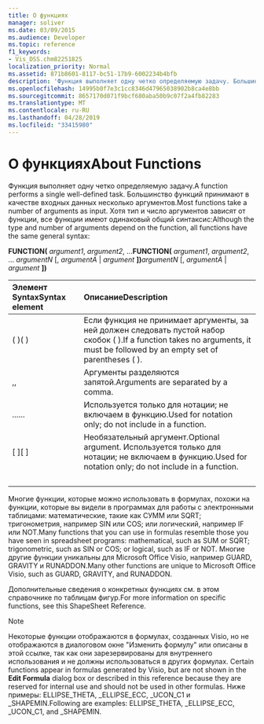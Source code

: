 ```yaml
---
title: О функциях
manager: soliver
ms.date: 03/09/2015
ms.audience: Developer
ms.topic: reference
f1_keywords:
- Vis_DSS.chm82251825
localization_priority: Normal
ms.assetid: 871b8601-8117-bc51-17b9-6002234b4bfb
description: 'Функция выполняет одну четко определяемую задачу. Большинство функций принимают в качестве входных данных несколько аргументов. Хотя тип и число аргументов зависят от функции, все функции имеют одинаковый общий синтаксис:'
ms.openlocfilehash: 14995b0f7e3c1cc8346d47965038902b8ca4e8bb
ms.sourcegitcommit: 8657170d071f9bcf680aba50b9c07f2a4fb82283
ms.translationtype: MT
ms.contentlocale: ru-RU
ms.lasthandoff: 04/28/2019
ms.locfileid: "33415980"
---
```

# <a name="about-functions"></a><span data-ttu-id="2a1d2-105">О функциях</span><span class="sxs-lookup"><span data-stu-id="2a1d2-105">About Functions</span></span>

<span data-ttu-id="2a1d2-106">Функция выполняет одну четко определяемую задачу.</span><span class="sxs-lookup"><span data-stu-id="2a1d2-106">A function performs a single well-defined task.</span></span> <span data-ttu-id="2a1d2-107">Большинство функций принимают в качестве входных данных несколько аргументов.</span><span class="sxs-lookup"><span data-stu-id="2a1d2-107">Most functions take a number of arguments as input.</span></span> <span data-ttu-id="2a1d2-108">Хотя тип и число аргументов зависят от функции, все функции имеют одинаковый общий синтаксис:</span><span class="sxs-lookup"><span data-stu-id="2a1d2-108">Although the type and number of arguments depend on the function, all functions have the same general syntax:</span></span>
  
 <span data-ttu-id="2a1d2-109">**FUNCTION(** _argument1_,  _argument2_, ...</span><span class="sxs-lookup"><span data-stu-id="2a1d2-109">**FUNCTION(** _argument1_,  _argument2_, …</span></span>  <span data-ttu-id="2a1d2-110">_argumentN_ [, _argumentA_  |   _argument_ **])**</span><span class="sxs-lookup"><span data-stu-id="2a1d2-110">_argumentN_ [,  _argumentA_ |  _argument_ **])**</span></span>
  
|<span data-ttu-id="2a1d2-111">**Элемент Syntax**</span><span class="sxs-lookup"><span data-stu-id="2a1d2-111">**Syntax element**</span></span>|<span data-ttu-id="2a1d2-112">**Описание**</span><span class="sxs-lookup"><span data-stu-id="2a1d2-112">**Description**</span></span>|
|:-----|:-----|
| <span data-ttu-id="2a1d2-113">( )</span><span class="sxs-lookup"><span data-stu-id="2a1d2-113">( )</span></span>  <br/> | <span data-ttu-id="2a1d2-114">Если функция не принимает аргументы, за ней должен следовать пустой набор скобок ( ).</span><span class="sxs-lookup"><span data-stu-id="2a1d2-114">If a function takes no arguments, it must be followed by an empty set of parentheses ( ).</span></span>  <br/> |
| <span data-ttu-id="2a1d2-115">,</span><span class="sxs-lookup"><span data-stu-id="2a1d2-115">,</span></span>  <br/> | <span data-ttu-id="2a1d2-116">Аргументы разделяются запятой.</span><span class="sxs-lookup"><span data-stu-id="2a1d2-116">Arguments are separated by a comma.</span></span>  <br/> |
| <span data-ttu-id="2a1d2-117">...</span><span class="sxs-lookup"><span data-stu-id="2a1d2-117">...</span></span>  <br/> | <span data-ttu-id="2a1d2-118">Используется только для нотации; не включаем в функцию.</span><span class="sxs-lookup"><span data-stu-id="2a1d2-118">Used for notation only; do not include in a function.</span></span>  <br/> |
| <span data-ttu-id="2a1d2-119">[ ]</span><span class="sxs-lookup"><span data-stu-id="2a1d2-119">[ ]</span></span>  <br/> | <span data-ttu-id="2a1d2-120">Необязательный аргумент.</span><span class="sxs-lookup"><span data-stu-id="2a1d2-120">Optional argument.</span></span> <span data-ttu-id="2a1d2-121">Используется только для нотации; не включаем в функцию.</span><span class="sxs-lookup"><span data-stu-id="2a1d2-121">Used for notation only; do not include in a function.</span></span>  <br/> |
| |  <br/> | <span data-ttu-id="2a1d2-122">Выбор; можно включить  _аргументA или_  _аргумент_.</span><span class="sxs-lookup"><span data-stu-id="2a1d2-122">A choice; you can include  _argumentA_ or  _argument_.</span></span> <span data-ttu-id="2a1d2-123">Используется только для нотации; не включаем в функцию.</span><span class="sxs-lookup"><span data-stu-id="2a1d2-123">Used for notation only; do not include in a function.</span></span>  <br/> |
   
<span data-ttu-id="2a1d2-124">Многие функции, которые можно использовать в формулах, похожи на функции, которые вы видели в программах для работы с электронными таблицами: математические, такие как СУММ или SQRT; тригонометрия, например SIN или COS; или логический, например IF или NOT.</span><span class="sxs-lookup"><span data-stu-id="2a1d2-124">Many functions that you can use in formulas resemble those you have seen in spreadsheet programs: mathematical, such as SUM or SQRT; trigonometric, such as SIN or COS; or logical, such as IF or NOT.</span></span> <span data-ttu-id="2a1d2-125">Многие другие функции уникальны для Microsoft Office Visio, например GUARD, GRAVITY и RUNADDON.</span><span class="sxs-lookup"><span data-stu-id="2a1d2-125">Many other functions are unique to Microsoft Office Visio, such as GUARD, GRAVITY, and RUNADDON.</span></span>
  
<span data-ttu-id="2a1d2-126">Дополнительные сведения о конкретных функциях см. в этом справочнике по таблицам фигур.</span><span class="sxs-lookup"><span data-stu-id="2a1d2-126">For more information on specific functions, see this ShapeSheet Reference.</span></span>
  
> [!NOTE]
>  <span data-ttu-id="2a1d2-127">Некоторые функции отображаются в формулах, созданных Visio, но не отображаются в диалоговом окне "Изменить формулу" или описаны в этой ссылке, так как они зарезервированы для внутреннего использования и не должны использоваться в других формулах. </span><span class="sxs-lookup"><span data-stu-id="2a1d2-127">Certain functions appear in formulas generated by Visio, but are not shown in the **Edit Formula** dialog box or described in this reference because they are reserved for internal use and should not be used in other formulas.</span></span> <span data-ttu-id="2a1d2-128">Ниже примеры: ELLIPSE_THETA, _ELLIPSE_ECC, _UCON_C1 и _SHAPEMIN.</span><span class="sxs-lookup"><span data-stu-id="2a1d2-128">Following are examples: ELLIPSE_THETA, _ELLIPSE_ECC, _UCON_C1, and _SHAPEMIN.</span></span> 
  

